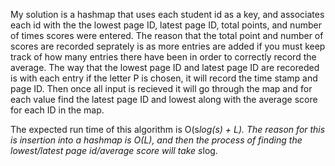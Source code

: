 My solution is a hashmap that uses each student id as a key, and associates each id with the the lowest page ID, latest page ID, total points, and number of times scores were entered. The reason that the total point and number of scores are recorded seprately is as more entries are added if you must keep track of how many entries there have been in order to correctly record the average. The way that the lowest page ID and latest page ID are recoreded is with each entry if the letter P is chosen, it will record the time stamp and page ID. Then once all input is recieved it will go through the map and for each value find the latest page ID and lowest along with the average score for each ID in the map.

The expected run time of this algorithm is O(s*log(s) + L). The reason for this is insertion into a hashmap is O(L), and then the process of finding the lowest/latest page id/average score will take s*log.
